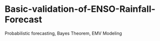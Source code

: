 # Basic-validation-of-ENSO-Rainfall-Forecast
Probabilistic forecasting, Bayes Theorem, EMV Modeling 
